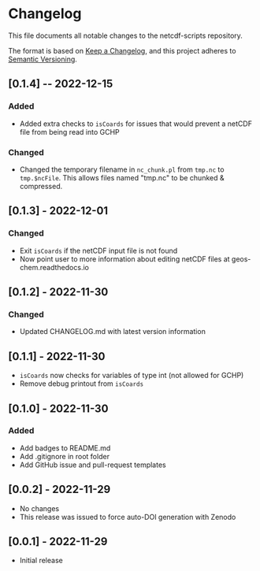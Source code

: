 # Changelog

This file documents all notable changes to the netcdf-scripts repository.

The format is based on [Keep a Changelog](https://keepachangelog.com/en/1.0.0/), and this project adheres to [Semantic Versioning](https://semver.org/spec/v2.0.0.html).

## [0.1.4] -- 2022-12-15
### Added
- Added extra checks to `isCoards` for issues that would prevent a netCDF file from being read into GCHP

### Changed
- Changed the temporary filename in `nc_chunk.pl` from `tmp.nc` to `tmp.$ncFile`.  This allows files named "tmp.nc" to be chunked & compressed.

## [0.1.3] - 2022-12-01
### Changed
- Exit `isCoards` if the netCDF input file is not found
- Now point user to more information about editing netCDF files at geos-chem.readthedocs.io

## [0.1.2] - 2022-11-30
### Changed
- Updated CHANGELOG.md with latest version information

## [0.1.1] - 2022-11-30
- `isCoards` now checks for variables of type int (not allowed for GCHP)
- Remove debug printout from `isCoards`

## [0.1.0] - 2022-11-30
### Added
- Add badges to README.md
- Add .gitignore in root folder
- Add GitHub issue and pull-request templates

## [0.0.2] - 2022-11-29
- No changes
- This release was issued to force auto-DOI generation with Zenodo

## [0.0.1] - 2022-11-29
- Initial release
